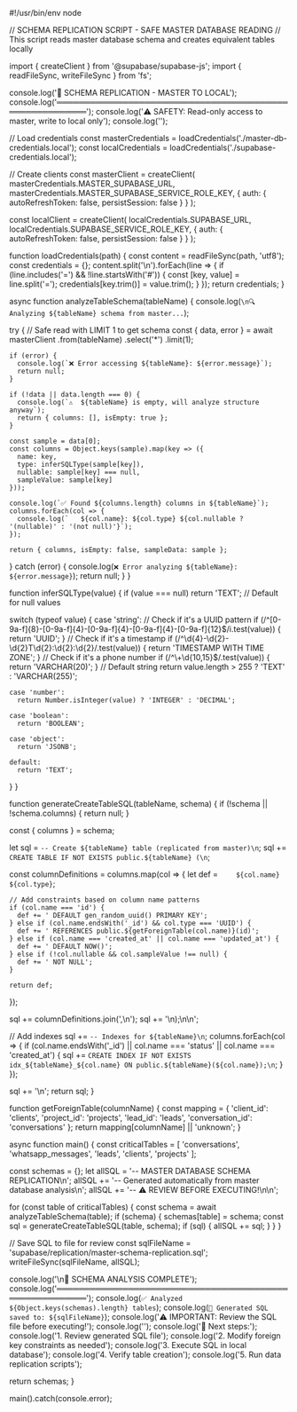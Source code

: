 #!/usr/bin/env node

// SCHEMA REPLICATION SCRIPT - SAFE MASTER DATABASE READING
// This script reads master database schema and creates equivalent tables locally

import { createClient } from '@supabase/supabase-js';
import { readFileSync, writeFileSync } from 'fs';

console.log('🔄 SCHEMA REPLICATION - MASTER TO LOCAL');
console.log('════════════════════════════════════════════════════════');
console.log('⚠️  SAFETY: Read-only access to master, write to local only');
console.log('');

// Load credentials
const masterCredentials = loadCredentials('./master-db-credentials.local');
const localCredentials = loadCredentials('./supabase-credentials.local');

// Create clients
const masterClient = createClient(
  masterCredentials.MASTER_SUPABASE_URL,
  masterCredentials.MASTER_SUPABASE_SERVICE_ROLE_KEY,
  { auth: { autoRefreshToken: false, persistSession: false } }
);

const localClient = createClient(
  localCredentials.SUPABASE_URL,
  localCredentials.SUPABASE_SERVICE_ROLE_KEY,
  { auth: { autoRefreshToken: false, persistSession: false } }
);

function loadCredentials(path) {
  const content = readFileSync(path, 'utf8');
  const credentials = {};
  content.split('\n').forEach(line => {
    if (line.includes('=') && !line.startsWith('#')) {
      const [key, value] = line.split('=');
      credentials[key.trim()] = value.trim();
    }
  });
  return credentials;
}

async function analyzeTableSchema(tableName) {
  console.log(`\n🔍 Analyzing ${tableName} schema from master...`);
  
  try {
    // Safe read with LIMIT 1 to get schema
    const { data, error } = await masterClient
      .from(tableName)
      .select('*')
      .limit(1);
    
    if (error) {
      console.log(`❌ Error accessing ${tableName}: ${error.message}`);
      return null;
    }
    
    if (!data || data.length === 0) {
      console.log(`⚠️  ${tableName} is empty, will analyze structure anyway`);
      return { columns: [], isEmpty: true };
    }
    
    const sample = data[0];
    const columns = Object.keys(sample).map(key => ({
      name: key,
      type: inferSQLType(sample[key]),
      nullable: sample[key] === null,
      sampleValue: sample[key]
    }));
    
    console.log(`✅ Found ${columns.length} columns in ${tableName}`);
    columns.forEach(col => {
      console.log(`   ${col.name}: ${col.type} ${col.nullable ? '(nullable)' : '(not null)'}`);
    });
    
    return { columns, isEmpty: false, sampleData: sample };
    
  } catch (error) {
    console.log(`❌ Error analyzing ${tableName}: ${error.message}`);
    return null;
  }
}

function inferSQLType(value) {
  if (value === null) return 'TEXT'; // Default for null values
  
  switch (typeof value) {
    case 'string':
      // Check if it's a UUID pattern
      if (/^[0-9a-f]{8}-[0-9a-f]{4}-[0-9a-f]{4}-[0-9a-f]{4}-[0-9a-f]{12}$/i.test(value)) {
        return 'UUID';
      }
      // Check if it's a timestamp
      if (/^\d{4}-\d{2}-\d{2}T\d{2}:\d{2}:\d{2}/.test(value)) {
        return 'TIMESTAMP WITH TIME ZONE';
      }
      // Check if it's a phone number
      if (/^\+\d{10,15}$/.test(value)) {
        return 'VARCHAR(20)';
      }
      // Default string
      return value.length > 255 ? 'TEXT' : 'VARCHAR(255)';
    
    case 'number':
      return Number.isInteger(value) ? 'INTEGER' : 'DECIMAL';
    
    case 'boolean':
      return 'BOOLEAN';
    
    case 'object':
      return 'JSONB';
    
    default:
      return 'TEXT';
  }
}

function generateCreateTableSQL(tableName, schema) {
  if (!schema || !schema.columns) {
    return null;
  }
  
  const { columns } = schema;
  
  let sql = `-- Create ${tableName} table (replicated from master)\n`;
  sql += `CREATE TABLE IF NOT EXISTS public.${tableName} (\n`;
  
  const columnDefinitions = columns.map(col => {
    let def = `    ${col.name} ${col.type}`;
    
    // Add constraints based on column name patterns
    if (col.name === 'id') {
      def += ' DEFAULT gen_random_uuid() PRIMARY KEY';
    } else if (col.name.endsWith('_id') && col.type === 'UUID') {
      def += ' REFERENCES public.${getForeignTable(col.name)}(id)';
    } else if (col.name === 'created_at' || col.name === 'updated_at') {
      def += ' DEFAULT NOW()';
    } else if (!col.nullable && col.sampleValue !== null) {
      def += ' NOT NULL';
    }
    
    return def;
  });
  
  sql += columnDefinitions.join(',\n');
  sql += '\n);\n\n';
  
  // Add indexes
  sql += `-- Indexes for ${tableName}\n`;
  columns.forEach(col => {
    if (col.name.endsWith('_id') || col.name === 'status' || col.name === 'created_at') {
      sql += `CREATE INDEX IF NOT EXISTS idx_${tableName}_${col.name} ON public.${tableName}(${col.name});\n`;
    }
  });
  
  sql += '\n';
  return sql;
}

function getForeignTable(columnName) {
  const mapping = {
    'client_id': 'clients',
    'project_id': 'projects', 
    'lead_id': 'leads',
    'conversation_id': 'conversations'
  };
  return mapping[columnName] || 'unknown';
}

async function main() {
  const criticalTables = [
    'conversations',
    'whatsapp_messages', 
    'leads',
    'clients',
    'projects'
  ];
  
  const schemas = {};
  let allSQL = '-- MASTER DATABASE SCHEMA REPLICATION\n';
  allSQL += '-- Generated automatically from master database analysis\n';
  allSQL += '-- ⚠️  REVIEW BEFORE EXECUTING!\n\n';
  
  for (const table of criticalTables) {
    const schema = await analyzeTableSchema(table);
    if (schema) {
      schemas[table] = schema;
      const sql = generateCreateTableSQL(table, schema);
      if (sql) {
        allSQL += sql;
      }
    }
  }
  
  // Save SQL to file for review
  const sqlFileName = 'supabase/replication/master-schema-replication.sql';
  writeFileSync(sqlFileName, allSQL);
  
  console.log('\n📄 SCHEMA ANALYSIS COMPLETE');
  console.log('════════════════════════════════════════════════════════');
  console.log(`✅ Analyzed ${Object.keys(schemas).length} tables`);
  console.log(`📝 Generated SQL saved to: ${sqlFileName}`);
  console.log('⚠️  IMPORTANT: Review the SQL file before executing!');
  console.log('');
  console.log('🔄 Next steps:');
  console.log('1. Review generated SQL file');
  console.log('2. Modify foreign key constraints as needed');
  console.log('3. Execute SQL in local database');
  console.log('4. Verify table creation');
  console.log('5. Run data replication scripts');
  
  return schemas;
}

main().catch(console.error); 